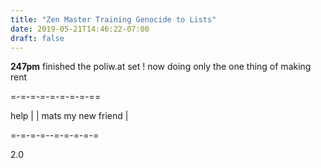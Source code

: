 ```yaml
---
title: "Zen Master Training Genocide to Lists"
date: 2019-05-21T14:46:22-07:00
draft: false
---
```


**247pm**
finished the poliw.at set ! now doing only the one thing of making rent

=-=-=-=-=-=-=-=-==

help | | mats my new friend |

=-=-=-=--=-=-=-=-=


2.0

